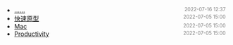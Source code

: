 - [......]()<span style="font-size:.8em;float:right"><span style="color:orange"></span><span style="padding-left:2em;color:gray;">2022-07-16 12:37</span></span>
- [快速原型](rapid)<span style="font-size:.8em;float:right"><span style="color:orange"></span><span style="padding-left:2em;color:gray;">2022-07-05 15:00</span></span>
- [Mac](mac)<span style="font-size:.8em;float:right"><span style="color:orange"></span><span style="padding-left:2em;color:gray;">2022-07-05 15:00</span></span>
- [Productivity](productivity)<span style="font-size:.8em;float:right"><span style="color:orange"></span><span style="padding-left:2em;color:gray;">2022-07-05 15:00</span></span>
